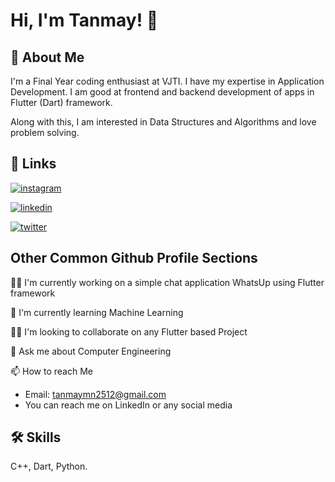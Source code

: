 
# Hi, I'm Tanmay! 👋


## 🚀 About Me
I'm a Final Year coding enthusiast at VJTI. I have my expertise in Application Development. I am good at frontend and backend development of apps in Flutter (Dart) framework. 

Along with this, I am interested in Data Structures and Algorithms and love problem solving.



## 🔗 Links
[![instagram](https://img.shields.io/badge/instagram-0A66C2?style=for-the-badge&logo=instagram&logoColor=white)](https://www.instagram.com/nakto_choro?r=nametag)

[![linkedin](https://img.shields.io/badge/linkedin-0A66C2?style=for-the-badge&logo=linkedin&logoColor=white)](https://www.linkedin.com/in/tanmay-navandar-5bba4b206/)

[![twitter](https://img.shields.io/badge/twitter-1DA1F2?style=for-the-badge&logo=twitter&logoColor=white)](https://twitter.com/NavandarTanmay?t=reMdsNGE52razNPKPIGurg&s=09)


## Other Common Github Profile Sections
👩‍💻 I'm currently working on a simple chat application WhatsUp using Flutter framework

🧠 I'm currently learning Machine Learning

👯‍♀️ I'm looking to collaborate on any Flutter based Project 

💬 Ask me about Computer Engineering

📫 How to reach Me

- Email: tanmaymn2512@gmail.com
- You can reach me on LinkedIn or any social media


## 🛠 Skills
C++, Dart, Python.

